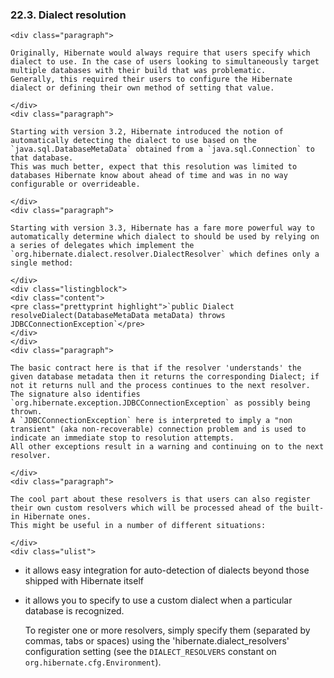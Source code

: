  ### 22.3. Dialect resolution

    <div class="paragraph">

    Originally, Hibernate would always require that users specify which dialect to use. In the case of users looking to simultaneously target multiple databases with their build that was problematic.
    Generally, this required their users to configure the Hibernate dialect or defining their own method of setting that value.

    </div>
    <div class="paragraph">

    Starting with version 3.2, Hibernate introduced the notion of automatically detecting the dialect to use based on the `java.sql.DatabaseMetaData` obtained from a `java.sql.Connection` to that database.
    This was much better, expect that this resolution was limited to databases Hibernate know about ahead of time and was in no way configurable or overrideable.

    </div>
    <div class="paragraph">

    Starting with version 3.3, Hibernate has a fare more powerful way to automatically determine which dialect to should be used by relying on a series of delegates which implement the `org.hibernate.dialect.resolver.DialectResolver` which defines only a single method:

    </div>
    <div class="listingblock">
    <div class="content">
    <pre class="prettyprint highlight">`public Dialect resolveDialect(DatabaseMetaData metaData) throws JDBCConnectionException`</pre>
    </div>
    </div>
    <div class="paragraph">

    The basic contract here is that if the resolver 'understands' the given database metadata then it returns the corresponding Dialect; if not it returns null and the process continues to the next resolver.
    The signature also identifies `org.hibernate.exception.JDBCConnectionException` as possibly being thrown.
    A `JDBCConnectionException` here is interpreted to imply a "non transient" (aka non-recoverable) connection problem and is used to indicate an immediate stop to resolution attempts.
    All other exceptions result in a warning and continuing on to the next resolver.

    </div>
    <div class="paragraph">

    The cool part about these resolvers is that users can also register their own custom resolvers which will be processed ahead of the built-in Hibernate ones.
    This might be useful in a number of different situations:

    </div>
    <div class="ulist">

*   it allows easy integration for auto-detection of dialects beyond those shipped with Hibernate itself
*   it allows you to specify to use a custom dialect when a particular database is recognized.
    </div>
    <div class="paragraph">

    To register one or more resolvers, simply specify them (separated by commas, tabs or spaces) using the 'hibernate.dialect_resolvers' configuration setting (see the `DIALECT_RESOLVERS` constant on `org.hibernate.cfg.Environment`).

    </div>
    </div>
    <div class="sect2">